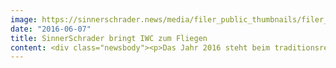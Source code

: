 ```yaml
---
image: https://sinnerschrader.news/media/filer_public_thumbnails/filer_public/66/4c/664c4b6d-46eb-4ad0-a7ef-8d76746a3875/iwc_skywriter.png__480x288_q85_crop_subsampling-2_upscale.jpg
date: "2016-06-07"
title: SinnerSchrader bringt IWC zum Fliegen
content: <div class="newsbody"><p>Das Jahr 2016 steht beim traditionsreichen Schweizer Uhrenhersteller IWC unter dem Leitstern des Fliegens. Um die neue Fliegeruhren-Kollektion auch online markenadäquat erlebbar zu machen, hatte SinnerSchrader die Chance eine herausragende Online-Idee zu entwickeln – ein Webspecial, das Nutzer den Traum vom Fliegen träumen lässt. Das Ergebnis ist eine 3D Webanwendung, die weltweit so zum ersten Mal umgesetzt wurde&#58; der IWC Skywriter.</p><p>Inspiriert von den legendären Skywritern, die in atemberaubenden Kunstflügen Botschaften in den Himmel schrieben, kann jetzt jeder mobil oder vom Schreibtisch aus seine persönliche Botschaft in Echtzeit fliegen und an Freunde versenden. Dazu stehen vier ikonische Flugzeugtypen zur Wahl, die in einer 360°-Sphäre durch die Wolken navigiert werden können – und die jeweils einer Gruppe von Uhren aus der Kollektion zugeordnet sind. Das Besondere&#58; Die 3D-Anwendung ist mit WebGL gebaut. Dadurch funktioniert sie ohne App-Download in allen modernen Browsern und auf nahezu allen mobilen Endgeräten.</p><p>Für die Umsetzung hat sich SinnerSchrader mit Artificial Rome den perfekten Partner für interaktive Webanwendungen an Bord geholt. In Kollaboration mit Artificial Rome entstand das Konzept zum Skywriter. Eine herausragende technische Eigenschaft ist die nahtlose Verzahnung von vorhandenem Videomaterial und live errechneten Engine-Sequenzen. Um dem globalen Anspruch der Marke IWC gerecht zu werden, können im Skywriter sowohl Botschaften in lateinischen Schriftzeichen als auch in den wichtigsten Lettern des asiatischen Raumes geflogen werden. Die Kommunikation des Skywriters wird weiträumig unterstützt durch aufmerksamkeitsstarke Ads auf ausgewählten Kanälen.</p><p><a href="http&#58;//skywriter.iwc.com/de">http&#58;//skywriter.iwc.com/de</a></p><p><strong>Über SinnerSchrader</strong><br/>SinnerSchrader gehört zu den führenden Digitalagenturen Europas. Mit Fokus auf E-Commerce, Strategie und Kommunikation bietet SinnerSchrader die gesamte Bandbreite digitaler Agenturleistungen&#58; Konzeption, Gestaltung, Entwicklung und Betrieb digitaler Plattformen, Mobile Apps, Service Design, Kampagnen, Media, Analytics und Audience Management. SinnerSchrader steht für technologische Exzellenz. Rund 500 Mitarbeiter – davon allein knapp 200 Entwickler – realisieren Marketinglösungen für Marken wie Allianz, Beck’s, comdirect bank, Hapag-Lloyd, Telefónica, TUI, Unilever und Unitymedia. SinnerSchrader wurde 1996 gegründet, ist seit 1999 börsennotiert und hat Büros in Hamburg, Berlin, Frankfurt am Main, München, Prag und Hannover. <a href="http&#58;//sinnerschrader.com/">http&#58;//sinnerschrader.com</a></p><p><strong>Über IWC Schaffhausen</strong><br/>IWC ist die Schweizer Luxus-Uhrenmanufaktur. In der fast 150-jährigen Geschichte des Unternehmens entstanden zahlreiche richtungsweisende Kollektionen, die damals wie heute von Uhrenliebhabern in aller Welt geschätzt werden. Mit den so genannten “B-Uhren” (Beobachtungsuhren) setzte IWC in der Pionierzeit der Fliegerei den Maßstab für Piloten-Instrumente, die nicht nur präzise, sondern auch klar lesbar und selbst mit Handschuhen bedienbar waren. IWC ist zudem der Erfinder der Pellaton-Mechanik, die Uhren durch Bewegung ihres Trägers aufzieht. Rund 650 Mitarbeiter arbeiten am Schweizer Standort in Schaffhausen für das seit 1874 börsennotierte Unternehmen. <br/><a href="http&#58;//www.iwc.com/de">www.iwc.com/de</a></p><p><strong>Über Artificial Rome</strong><br/>Artificial Rome ist eine Agentur für digitale Kampagnen mit Büros in Berlin und Hamburg. Die seit 2006 tätige Agentur hat zahlreiche interaktive und innovative Webanwendungen umgesetzt, die für Aufmerksamkeit und Preise sorgten – u. A. für Swarowski, BMW, Hugo Boss und Adidas. Rund zwanzig Mitarbeiter schaffen für Ihre Kunden Erlebniswelten auf allen digitalen Plattformen von Web- und mobilen Applikationen über Konsolenspiele bis zu großen und aufwendigen digitalen Installationen. Der Mut, immer Neues auszuprobieren, bringt Artificial Rome regelmäßig Preise bei Kreativwettbewerben ein, z. B. beim Cannes-Festival, dem Art Directors Club, dem Red Dot Award sowie beim New York Festival.<br/><a href="http&#58;//www.artificialrome.com/">www.artificialrome.com</a></p><p><strong>Das Team </strong><br/><strong>Sinnerschrader&#58;</strong> Jürgen Alker (GF Kommunikation &amp; Content), Philipp Kafkoulas (CD Art), Stefan Förster (CD Text), Ralf Boller (Technical Director), Helge Grimm (Technical Director)  Constanze Frink (Account Direction)<br/> <br/><strong>Artificial Rome&#58; </strong>Torsten Sperling (Technischer Projektleiter), Dirk Hoffmann, Patrik de Jong (CD), Meike Ufer (AD), Ann-Katrin Frank, Silke Arfman (Projektmanagement),  Marcus Schneider, Sebastian Weyrauch, Marteen Vleugels (Frontend/Backend Programmierung), Christoph Pech, Dennis Timmermann, Hui-Yuan Tien (3D Programmierung)</p><p><strong>IWC Schaffhausen&#58; </strong>Maurice Moitroux, Thomas Scheuring (Projektleitung)<br/> </p><p><a class="news-backlink" href="/de/"><svg class="svg-ico svg-ico--arrow-left"><use xlink&#58;href="#arrow-down"></use></svg>Zurück zur Presse Übersicht</a></p></div>
---
```

